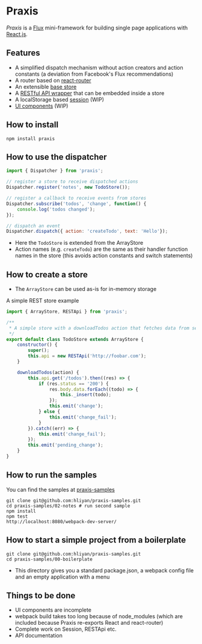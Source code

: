 # Praxis

*Praxis* is a [Flux](https://github.com/facebook/flux) mini-framework for building single page applications with [React.js](https://github.com/facebook/react).

## Features
- A simplified dispatch mechanism without action creators and action constants (a deviation from Facebook's Flux recommendations)
- A router based on [react-router](https://github.com/rackt/react-router)
- An extensible [base store](https://github.com/hliyan/praxis/blob/master/src/storage/ArrayStore.js)
- A [RESTful API wrapper](https://github.com/hliyan/praxis/blob/master/src/net/RESTApi.js) that can be embedded inside a store
- A localStorage based [session](https://github.com/hliyan/praxis/blob/master/src/app/Session.js) (WIP)
- [UI components](https://github.com/hliyan/praxis/tree/master/src/ui) (WIP)

## How to install

`npm install praxis`

## How to use the dispatcher

```javascript
import { Dispatcher } from 'praxis';

// register a store to receive dispatched actions
Dispatcher.register('notes', new TodoStore());

// register a callback to receive events from stores
Dispatcher.subscribe('todos', 'change', function() {
    console.log('todos changed');
});

// dispatch an event
Dispatcher.dispatch({ action: 'createTodo', text: 'Hello'});
```

- Here the `TodoStore` is extended from the ArrayStore
- Action names (e.g. `createTodo`) are the same as their handler function names in the store (this avoids action constants and switch statements)

## How to create a store

- The `ArrayStore` can be used as-is for in-memory storage

A simple REST store example

```javascript
import { ArrayStore, RESTApi } from 'praxis';

/**
 * A simple store with a downloadTodos action that fetches data from server
 */
export default class TodoStore extends ArrayStore {
    constructor() {
        super();
        this.api = new RESTApi('http://foobar.com');
    }

    downloadTodos(action) {
        this.api.get('/todos').then((res) => {
            if (res.status == '200') {
                res.body.data.forEach((todo) => {
                    this._insert(todo);
                });
                this.emit('change');
            } else {
                this.emit('change_fail');
            }
        }).catch((err) => {
            this.emit('change_fail');
        });
        this.emit('pending_change');       
    }
}
```

## How to run the samples

You can find the samples at [praxis-samples](https://github.com/hliyan/praxis-samples)

```
git clone git@github.com:hliyan/praxis-samples.git
cd praxis-samples/02-notes # run second sample
npm install
npm test
http://localhost:8080/webpack-dev-server/
```

## How to start a simple project from a boilerplate

```
git clone git@github.com:hliyan/praxis-samples.git
cd praxis-samples/00-boilerplate
```

- This directory gives you a standard package.json, a webpack config file and an empty application with a menu

## Things to be done
- UI components are incomplete
- webpack build takes too long because of node_modules (which are included because Praxis re-exports React and react-router)
- Complete work on Session, RESTApi etc.
- API documentation
